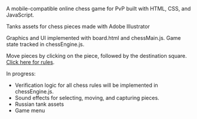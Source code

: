 A mobile-compatible online chess game for PvP built with HTML, CSS, and JavaScript.

Tanks assets for chess pieces made with Adobe Illustrator

Graphics and UI implemented with board.html and chessMain.js. Game state tracked in chessEngine.js. 

Move pieces by clicking on the piece, followed by the destination square.
[Click here for rules](https://en.wikipedia.org/wiki/Rules_of_chess).

In progress:
- Verification logic for all chess rules will be implemented in chessEngine.js.
- Sound effects for selecting, moving, and capturing pieces.
- Russian tank assets
- Game menu